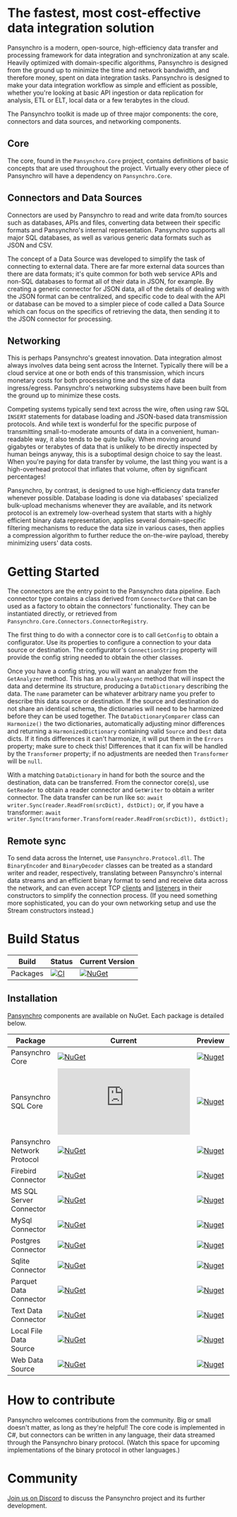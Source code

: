 # The fastest, most cost-effective data integration solution
Pansynchro is a modern, open-source, high-efficiency data transfer and processing framework for data integration and synchronization at any scale.  Heavily optimized with domain-specific algorithms, Pansynchro is designed from the ground up to minimize the time and network bandwidth, and therefore money, spent on data integration tasks.  Pansynchro is designed to make your data integration workflow as simple and efficient as possible, whether you're looking at basic API ingestion or data replication for analysis, ETL or ELT, local data or a few terabytes in the cloud.

The Pansynchro toolkit is made up of three major components: the core, connectors and data sources, and networking components.

## Core
The core, found in the `Pansynchro.Core` project, contains definitions of basic concepts that are used throughout the project.  Virtually every other piece of Pansynchro will have a dependency on `Pansynchro.Core`.

## Connectors and Data Sources
Connectors are used by Pansynchro to read and write data from/to sources such as databases, APIs and files, converting data between their specific formats and Pansynchro's internal representation.  Pansynchro supports all major SQL databases, as well as various generic data formats such as JSON and CSV.

The concept of a Data Source was developed to simplify the task of connecting to external data.  There are far more external data sources than there are data formats; it's quite common for both web service APIs and non-SQL databases to format all of their data in JSON, for example.  By creating a generic connector for JSON data, all of the details of dealing with the JSON format can be centralized, and specific code to deal with the API or database can be moved to a simpler piece of code called a Data Source which can focus on the specifics of retrieving the data, then sending it to the JSON connector for processing.

## Networking
This is perhaps Pansynchro's greatest innovation.  Data integration almost always involves data being sent across the Internet.  Typically there will be a cloud service at one or both ends of this transmission, which incurs monetary costs for both processing time and the size of data ingress/egress.  Pansynchro's networking subsystems have been built from the ground up to minimize these costs.

Competing systems typically send text across the wire, often using raw SQL `INSERT` statements for database loading and JSON-based data transmission protocols.  And while text is wonderful for the specific purpose of transmitting small-to-moderate amounts of data in a convenient, human-readable way, it also tends to be quite bulky.  When moving around gigabytes or terabytes of data that is unlikely to be directly inspected by human beings anyway, this is a suboptimal design choice to say the least.   When you're paying for data transfer by volume, the last thing you want is a high-overhead protocol that inflates that volume, often by significant percentages!

Pansynchro, by contrast, is designed to use high-efficiency data transfer whenever possible.  Database loading is done via databases' specialized bulk-upload mechanisms whenever they are available, and its network protocol is an extremely low-overhead system that starts with a highly efficient binary data representation, applies several domain-specific filtering mechanisms to reduce the data size in various cases, then applies a compression algorithm to further reduce the on-the-wire payload, thereby minimizing users' data costs.

# Getting Started

The connectors are the entry point to the Pansynchro data pipeline.  Each connector type contains a class derived from `ConnectorCore` that can be used as a factory to obtain the connectors' functionality.  They can be instantiated directly, or retrieved from `Pansynchro.Core.Connectors.ConnectorRegistry`.

The first thing to do with a connector core is to call `GetConfig` to obtain a configurator.  Use its properties to configure a connection to your data source or destination.  The configurator's `ConnectionString` property will provide the config string needed to obtain the other classes.

Once you have a config string, you will want an analyzer from the `GetAnalyzer` method.  This has an `AnalyzeAsync` method that will inspect the data and determine its structure, producing a `DataDictionary` describing the data.  The `name` parameter can be whatever arbitrary name you prefer to describe this data source or destination.  If the source and destination do not share an identical schema, the dictionaries will need to be harmonized before they can be used together.  The `DataDictionaryComparer` class can `Harmonize()` the two dictionaries, automatically adjusting minor differences and returning a `HarmonizedDictionary` containing valid `Source` and `Dest` data dicts.  If it finds differences it can't harmonize, it will put them in the `Errors` property; make sure to check this!  Differences that it can fix will be handled by the `Transformer` property; if no adjustments are needed then `Transformer` will be `null`.

With a matching `DataDictionary` in hand for both the source and the destination, data can be transferred.  From the connector core(s), use `GetReader` to obtain a reader connector and `GetWriter` to obtain a writer connector.  The data transfer can be run like so:
`await writer.Sync(reader.ReadFrom(srcDict), dstDict);`
or, if you have a transformer:
`await writer.Sync(transformer.Transform(reader.ReadFrom(srcDict)), dstDict);`

## Remote sync

To send data across the Internet, use `Pansynchro.Protocol.dll`.  The `BinaryEncoder` and `BinaryDecoder` classes can be treated as a standard writer and reader, respectively, translating between Pansynchro's internal data streams and an efficient binary format to send and receive data across the network, and can even accept TCP [clients](https://docs.microsoft.com/en-us/dotnet/api/system.net.sockets.tcpclient?view=net-6.0) and [listeners](https://docs.microsoft.com/en-us/dotnet/api/system.net.sockets.tcplistener?view=net-6.0) in their constructors to simplify the connection process.  (If you need something more sophisticated, you can do your own networking setup and use the Stream constructors instead.)

# Build Status

| Build | Status | Current Version |
| ------ | ------ | ------ |
| Packages | [![CI](https://github.com/Pansynchro-Technologies/Pansynchro/actions/workflows/dotnet.yml/badge.svg)](https://github.com/Pansynchro-Technologies/Pansynchro/actions/workflows/dotnet.yml) | [![NuGet](https://img.shields.io/nuget/v/Pansynchro.Core)](https://www.nuget.org/profiles/pansynchro) |

## Installation

[Pansynchro](https://www.nuget.org/profiles/pansynchro) components are available on NuGet. Each package is detailed below.

| Package | Current | Preview | Downloads |
| ------ | ------ | ------ | ------ |
| Pansynchro Core | [![NuGet](https://img.shields.io/nuget/v/Pansynchro.Core)](https://www.nuget.org/packages/Pansynchro.Core/) | [![Nuget](https://img.shields.io/nuget/vpre/Pansynchro.Core.svg)](https://www.nuget.org/packages/Pansynchro.Core/) | [![NuGet Downloads](https://img.shields.io/nuget/dt/Pansynchro.Core.svg)](https://www.nuget.org/packages/Pansynchro.Core/) |
| Pansynchro SQL Core | [![NuGet](https://img.shields.io/nuget/v/Pansynchro.SQL)](https://www.nuget.org/packages/Pansynchro.SQL/) | [![Nuget](https://img.shields.io/nuget/vpre/Pansynchro.SQL.svg)](https://www.nuget.org/packages/Pansynchro.SQL/) | [![NuGet Downloads](https://img.shields.io/nuget/dt/Pansynchro.SQL.svg)](https://www.nuget.org/packages/Pansynchro.SQL/) |
| Pansynchro Network Protocol | [![NuGet](https://img.shields.io/nuget/v/Pansynchro.Protocol)](https://www.nuget.org/packages/Pansynchro.Protocol/) | [![Nuget](https://img.shields.io/nuget/vpre/Pansynchro.Protocol.svg)](https://www.nuget.org/packages/Pansynchro.Protocol/) | [![NuGet Downloads](https://img.shields.io/nuget/dt/Pansynchro.Protocol.svg)](https://www.nuget.org/packages/Pansynchro.Protocol/) |
| Firebird Connector | [![NuGet](https://img.shields.io/nuget/v/Pansynchro.Connectors.Firebird)](https://www.nuget.org/packages/Pansynchro.Connectors.Firebird/) | [![Nuget](https://img.shields.io/nuget/vpre/Pansynchro.Connectors.Firebird.svg)](https://www.nuget.org/packages/Pansynchro.Connectors.Firebird/) | [![NuGet Downloads](https://img.shields.io/nuget/dt/Pansynchro.Connectors.Firebird.svg)](https://www.nuget.org/packages/Pansynchro.Connectors.Firebird/) |
| MS SQL Server Connector | [![NuGet](https://img.shields.io/nuget/v/Pansynchro.Connectors.MSSQL)](https://www.nuget.org/packages/Pansynchro.Connectors.MSSQL/) | [![Nuget](https://img.shields.io/nuget/vpre/Pansynchro.Connectors.MSSQL.svg)](https://www.nuget.org/packages/Pansynchro.Connectors.MSSQL/) | [![NuGet Downloads](https://img.shields.io/nuget/dt/Pansynchro.Connectors.MSSQL.svg)](https://www.nuget.org/packages/Pansynchro.Connectors.MSSQL/) |
| MySql Connector | [![NuGet](https://img.shields.io/nuget/v/Pansynchro.Connectors.MySql)](https://www.nuget.org/packages/Pansynchro.Connectors.MySql/) | [![Nuget](https://img.shields.io/nuget/vpre/Pansynchro.Connectors.MySql.svg)](https://www.nuget.org/packages/Pansynchro.Connectors.MySql/) | [![NuGet Downloads](https://img.shields.io/nuget/dt/Pansynchro.Connectors.MySql.svg)](https://www.nuget.org/packages/Pansynchro.Connectors.MySql/) |
| Postgres Connector | [![NuGet](https://img.shields.io/nuget/v/Pansynchro.Connectors.Postgres)](https://www.nuget.org/packages/Pansynchro.Connectors.Postgres/) | [![Nuget](https://img.shields.io/nuget/vpre/Pansynchro.Connectors.Postgres.svg)](https://www.nuget.org/packages/Pansynchro.Connectors.Postgres/) | [![NuGet Downloads](https://img.shields.io/nuget/dt/Pansynchro.Connectors.Postgres.svg)](https://www.nuget.org/packages/Pansynchro.Connectors.Postgres/) |
| Sqlite Connector | [![NuGet](https://img.shields.io/nuget/v/Pansynchro.Connectors.Sqlite)](https://www.nuget.org/packages/Pansynchro.Connectors.Sqlite/) | [![Nuget](https://img.shields.io/nuget/vpre/Pansynchro.Connectors.Sqlite.svg)](https://www.nuget.org/packages/Pansynchro.Connectors.Sqlite/) | [![NuGet Downloads](https://img.shields.io/nuget/dt/Pansynchro.Connectors.Sqlite.svg)](https://www.nuget.org/packages/Pansynchro.Connectors.Sqlite/) |
| Parquet Data Connector | [![NuGet](https://img.shields.io/nuget/v/Pansynchro.Connectors.Parquet)](https://www.nuget.org/packages/Pansynchro.Connectors.Parquet/) | [![Nuget](https://img.shields.io/nuget/vpre/Pansynchro.Connectors.Parquet.svg)](https://www.nuget.org/packages/Pansynchro.Connectors.Parquet/) | [![NuGet Downloads](https://img.shields.io/nuget/dt/Pansynchro.Connectors.Parquet.svg)](https://www.nuget.org/packages/Pansynchro.Connectors.Parquet/) |
| Text Data Connector | [![NuGet](https://img.shields.io/nuget/v/Pansynchro.Connectors.Textfile)](https://www.nuget.org/packages/Pansynchro.Connectors.Textfile/) | [![Nuget](https://img.shields.io/nuget/vpre/Pansynchro.Connectors.Textfile.svg)](https://www.nuget.org/packages/Pansynchro.Connectors.Textfile/) | [![NuGet Downloads](https://img.shields.io/nuget/dt/Pansynchro.Connectors.Textfile.svg)](https://www.nuget.org/packages/Pansynchro.Connectors.Textfile/) |
| Local File Data Source | [![NuGet](https://img.shields.io/nuget/v/Pansynchro.Sources.Files)](https://www.nuget.org/packages/Pansynchro.Sources.Files/) | [![Nuget](https://img.shields.io/nuget/vpre/Pansynchro.Sources.Files.svg)](https://www.nuget.org/packages/Pansynchro.Sources.Files/) | [![NuGet Downloads](https://img.shields.io/nuget/dt/Pansynchro.Sources.Files.svg)](https://www.nuget.org/packages/Pansynchro.Sources.Files/) |
| Web Data Source | [![NuGet](https://img.shields.io/nuget/v/Pansynchro.Sources.Http)](https://www.nuget.org/packages/Pansynchro.Sources.Http/) | [![Nuget](https://img.shields.io/nuget/vpre/Pansynchro.Sources.Http.svg)](https://www.nuget.org/packages/Pansynchro.Sources.Http/) | [![NuGet Downloads](https://img.shields.io/nuget/dt/Pansynchro.Sources.Http.svg)](https://www.nuget.org/packages/Pansynchro.Sources.Http/) |

# How to contribute

Pansynchro welcomes contributions from the community.  Big or small doesn't matter, as long as they're helpful!  The core code is implemented in C#, but connectors can be written in any language, their data streamed through the Pansynchro binary protocol.  (Watch this space for upcoming implementations of the binary protocol in other languages.)

# Community

[Join us on Discord](https://discord.gg/5EcjWEwgrs) to discuss the Pansynchro project and its further development.
